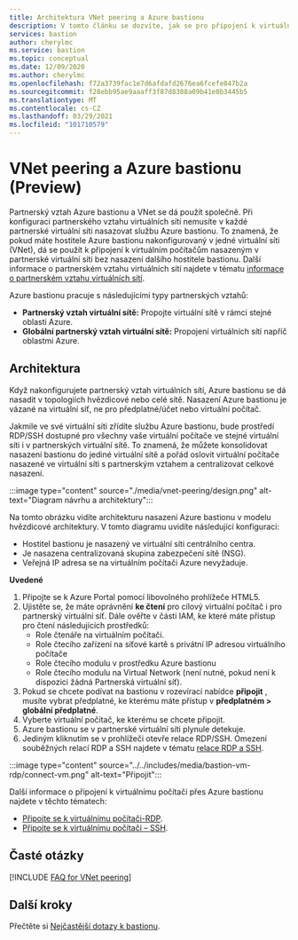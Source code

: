 ```yaml
---
title: Architektura VNet peering a Azure bastionu
description: V tomto článku se dozvíte, jak se pro připojení k virtuálním počítačům dá použít partnerský vztah virtuálních sítí a Azure bastionu společně.
services: bastion
author: cherylmc
ms.service: bastion
ms.topic: conceptual
ms.date: 12/09/2020
ms.author: cherylmc
ms.openlocfilehash: f72a3739fac1e7d6afdafd2676ea6fcefe847b2a
ms.sourcegitcommit: f28ebb95ae9aaaff3f87d8388a09b41e0b3445b5
ms.translationtype: MT
ms.contentlocale: cs-CZ
ms.lasthandoff: 03/29/2021
ms.locfileid: "101710579"
---
```

# <a name="vnet-peering-and-azure-bastion-preview"></a>VNet peering a Azure bastionu (Preview)

Partnerský vztah Azure bastionu a VNet se dá použít společně. Při konfiguraci partnerského vztahu virtuálních sítí nemusíte v každé partnerské virtuální síti nasazovat službu Azure bastionu. To znamená, že pokud máte hostitele Azure bastionu nakonfigurovaný v jedné virtuální síti (VNet), dá se použít k připojení k virtuálním počítačům nasazeným v partnerské virtuální síti bez nasazení dalšího hostitele bastionu. Další informace o partnerském vztahu virtuálních sítí najdete v tématu [informace o partnerském vztahu virtuálních sítí](../virtual-network/virtual-network-peering-overview.md).

Azure bastionu pracuje s následujícími typy partnerských vztahů:

* **Partnerský vztah virtuální sítě:** Propojte virtuální sítě v rámci stejné oblasti Azure.
* **Globální partnerský vztah virtuální sítě:** Propojení virtuálních sítí napříč oblastmi Azure.

## <a name="architecture"></a>Architektura

Když nakonfigurujete partnerský vztah virtuálních sítí, Azure bastionu se dá nasadit v topologiích hvězdicové nebo celé sítě. Nasazení Azure bastionu je vázané na virtuální síť, ne pro předplatné/účet nebo virtuální počítač.

Jakmile ve své virtuální síti zřídíte službu Azure bastionu, bude prostředí RDP/SSH dostupné pro všechny vaše virtuální počítače ve stejné virtuální síti i v partnerských virtuální sítě. To znamená, že můžete konsolidovat nasazení bastionu do jediné virtuální sítě a pořád oslovit virtuální počítače nasazené ve virtuální síti s partnerským vztahem a centralizovat celkové nasazení.

:::image type="content" source="./media/vnet-peering/design.png" alt-text="Diagram návrhu a architektury":::

Na tomto obrázku vidíte architekturu nasazení Azure bastionu v modelu hvězdicové architektury. V tomto diagramu uvidíte následující konfiguraci:

* Hostitel bastionu je nasazený ve virtuální síti centrálního centra.
* Je nasazena centralizovaná skupina zabezpečení sítě (NSG).
* Veřejná IP adresa se na virtuálním počítači Azure nevyžaduje.

**Uvedené**

1. Připojte se k Azure Portal pomocí libovolného prohlížeče HTML5.
2. Ujistěte se, že máte oprávnění **ke čtení** pro cílový virtuální počítač i pro partnerský virtuální síť. Dále ověřte v části IAM, ke které máte přístup pro čtení následujících prostředků:
   * Role čtenáře na virtuálním počítači.
   * Role čtecího zařízení na síťové kartě s privátní IP adresou virtuálního počítače
   * Role čtecího modulu v prostředku Azure bastionu
   * Role čtecího modulu na Virtual Network (není nutné, pokud není k dispozici žádná Partnerská virtuální síť).
3. Pokud se chcete podívat na bastionu v rozevírací nabídce **připojit** , musíte vybrat předplatné, ke kterému máte přístup v **předplatném > globální předplatné**.
4. Vyberte virtuální počítač, ke kterému se chcete připojit.
5. Azure bastionu se v partnerské virtuální síti plynule detekuje.
6. Jediným kliknutím se v prohlížeči otevře relace RDP/SSH. Omezení souběžných relací RDP a SSH najdete v tématu [relace RDP a SSH](bastion-faq.md#limits).

  :::image type="content" source="../../includes/media/bastion-vm-rdp/connect-vm.png" alt-text="Připojit":::

   Další informace o připojení k virtuálnímu počítači přes Azure bastionu najdete v těchto tématech:

   * [Připojte se k virtuálnímu počítači-RDP](bastion-connect-vm-rdp.md).
   * [Připojte se k virtuálnímu počítači – SSH](bastion-connect-vm-ssh.md).

## <a name="faq"></a>Časté otázky

[!INCLUDE [FAQ for VNet peering](../../includes/bastion-faq-peering-include.md)]

## <a name="next-steps"></a>Další kroky

Přečtěte si [Nejčastější dotazy k bastionu](bastion-faq.md).
